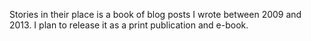 Stories in their place is a book of blog posts I wrote between 2009 and 2013. I plan to release it as a print publication and e-book.
